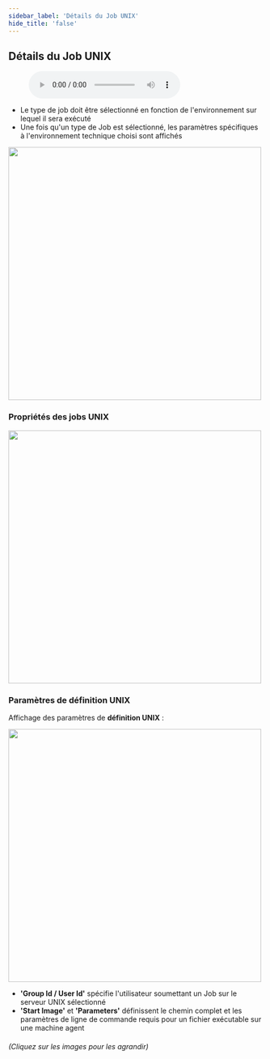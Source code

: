 ```yaml
---
sidebar_label: 'Détails du Job UNIX'
hide_title: 'false'
---
```


## Détails du Job UNIX

<figure>
    <audio
        controls
        src="audiobasic/UNIXJobDetails.mp3">
            Your browser does not support the
            <code>audio</code> element.
    </audio>
</figure>

* Le type de job doit être sélectionné en fonction de l'environnement sur lequel il sera exécuté
* Une fois qu'un type de Job est sélectionné, les paramètres spécifiques à l'environnement technique choisi sont affichés

<a href="imgbasic/211.png" target="_blank"><img src="imgbasic/211.png" width="500"></img></a>

### Propriétés des jobs UNIX

<a href="imgbasic/212.png" target="_blank"><img src="imgbasic/212.png" width="500"></img></a>

### Paramètres de définition UNIX

Affichage des paramètres de **définition UNIX** :

<a href="imgbasic/213.png" target="_blank"><img src="imgbasic/213.png" width="500"></img></a>  

* **'Group Id / User Id'** spécifie l'utilisateur soumettant un Job sur le serveur UNIX sélectionné
* **'Start Image'** et **'Parameters'** définissent le chemin complet et les paramètres de ligne de commande requis pour un fichier exécutable sur une machine agent

###### (Cliquez sur les images pour les agrandir)
